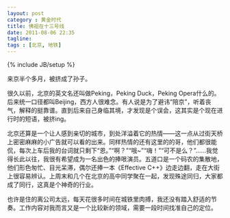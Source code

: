 ```yaml
---
layout: post
category : 黄金时代
title: 佛祖在十三号线
date: 2011-08-06 22:35
tagline:
tags : [北京, 地铁]
---
```

{% include JB/setup %}

来京半个多月，被挤成了孙子。

很久以前，北京的英文名还叫做Peking，Peking Duck，Peking Opera什么的。后来统一口径都叫Beijing，西方人很难念。有人说是为了避讳“陪京”，听着丧气，解释的挺靠谱。直到后来自己身临其境，才发现是个误会，这其实是个现在进行时的短语，被挤ing。

北京还算是一个让人感到亲切的城市，到处洋溢着它的热情——这一点从过街天桥上密密麻麻的小广告就可以看的出来。同样热情的还有这里的的哥，他们都很能侃，每次上车后我的台词就只剩下“恩。”“啊？”“哦~”“嗨！”“可不是么？”……我觉得长此以往，我很有希望成为一名出色的捧哏演员。五道口是一个码农的集散地，他们形色匆忙、目光呆滞，偶尔还捧一本《Effective C++》边走边翻，走在大街上很容易辨认。上周末和几个在北京的高中同学聚在一起，发现殊途同归，大家都成了同行，这真是个神奇的行业。

也许是住的离公司太远，每天花很多时间在城铁里肉搏，我还没有踏入舒适的节奏。工作内容对我而言又是一个比较新的领域，需要一段时间找准自己的定位。
